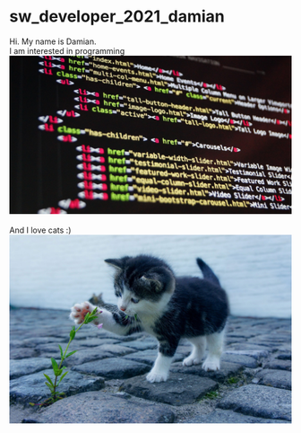# sw_developer_2021_damian
Hi. My name is Damian. </br>
I am interested in programming </br>
![Image_Cat](https://github.com/Scherlda/sw_developer_2021_damian/blob/main/programming.jpg)
</br></br>And I love cats :)</br>
![Image_Cat](https://github.com/Scherlda/sw_developer_2021_damian/blob/main/cat.jpg)
